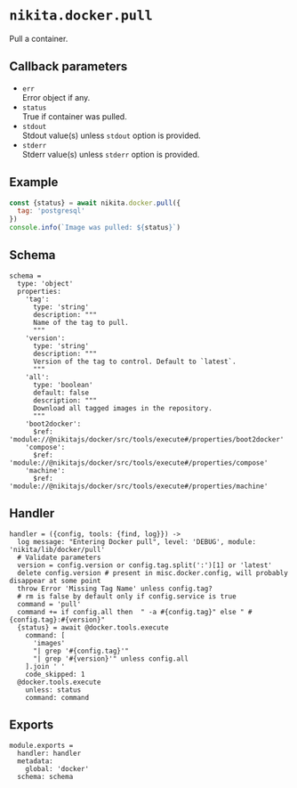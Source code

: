 
# `nikita.docker.pull`

Pull a container.

## Callback parameters

* `err`   
  Error object if any.
* `status`   
  True if container was pulled.
* `stdout`   
  Stdout value(s) unless `stdout` option is provided.
* `stderr`   
  Stderr value(s) unless `stderr` option is provided.

## Example

```js
const {status} = await nikita.docker.pull({
  tag: 'postgresql'
})
console.info(`Image was pulled: ${status}`)
```

## Schema

    schema =
      type: 'object'
      properties:
        'tag':
          type: 'string'
          description: """
          Name of the tag to pull.
          """
        'version':
          type: 'string'
          description: """
          Version of the tag to control. Default to `latest`.
          """
        'all':
          type: 'boolean'
          default: false
          description: """
          Download all tagged images in the repository.
          """
        'boot2docker':
          $ref: 'module://@nikitajs/docker/src/tools/execute#/properties/boot2docker'
        'compose':
          $ref: 'module://@nikitajs/docker/src/tools/execute#/properties/compose'
        'machine':
          $ref: 'module://@nikitajs/docker/src/tools/execute#/properties/machine'

## Handler

    handler = ({config, tools: {find, log}}) ->
      log message: "Entering Docker pull", level: 'DEBUG', module: 'nikita/lib/docker/pull'
      # Validate parameters
      version = config.version or config.tag.split(':')[1] or 'latest'
      delete config.version # present in misc.docker.config, will probably disappear at some point
      throw Error 'Missing Tag Name' unless config.tag?
      # rm is false by default only if config.service is true
      command = 'pull'
      command += if config.all then  " -a #{config.tag}" else " #{config.tag}:#{version}"
      {status} = await @docker.tools.execute
        command: [
          'images'
          "| grep '#{config.tag}'"
          "| grep '#{version}'" unless config.all
        ].join ' '
        code_skipped: 1
      @docker.tools.execute
        unless: status
        command: command

## Exports

    module.exports =
      handler: handler
      metadata:
        global: 'docker'
      schema: schema

